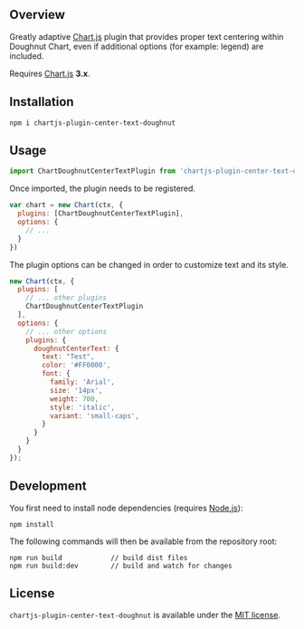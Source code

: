 ## Overview

Greatly adaptive [Chart.js](https://www.chartjs.org/) plugin that provides proper text centering within Doughnut Chart, even if additional options (for example: legend) are included.

Requires [Chart.js](https://github.com/chartjs/Chart.js/releases) **3.x**.

## Installation

```
npm i chartjs-plugin-center-text-doughnut
```

## Usage

```javascript
import ChartDoughnutCenterTextPlugin from 'chartjs-plugin-center-text-doughnut';
```

Once imported, the plugin needs to be registered.

```javascript
var chart = new Chart(ctx, {
  plugins: [ChartDoughnutCenterTextPlugin],
  options: {
    // ...
  }
})
```

The plugin options can be changed in order to customize text and its style.
```javascript
new Chart(ctx, {
  plugins: [
    // ... other plugins
    ChartDoughnutCenterTextPlugin
  ],
  options: {
    // ... other options
    plugins: {
      doughnutCenterText: {
        text: "Test",
        color: '#FF0000',
        font: {
          family: 'Arial',
          size: '14px',
          weight: 700,
          style: 'italic', 
          variant: 'small-caps',
        }
      }
    }
  }
});
```

## Development

You first need to install node dependencies (requires [Node.js](https://nodejs.org/)):

```
npm install
```

The following commands will then be available from the repository root:

```
npm run build            // build dist files
npm run build:dev        // build and watch for changes
```

## License

`chartjs-plugin-center-text-doughnut` is available under the [MIT license](LICENSE.md).
